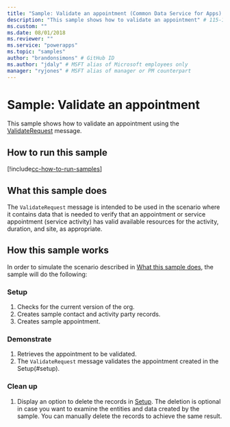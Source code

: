 ```yaml
---
title: "Sample: Validate an appointment (Common Data Service for Apps) | Microsoft Docs" # Intent and product brand in a unique string of 43-59 chars including spaces
description: "This sample shows how to validate an appointment" # 115-145 characters including spaces. This abstract displays in the search result.
ms.custom: ""
ms.date: 08/01/2018
ms.reviewer: ""
ms.service: "powerapps"
ms.topic: "samples"
author: "brandonsimons" # GitHub ID
ms.author: "jdaly" # MSFT alias of Microsoft employees only
manager: "ryjones" # MSFT alias of manager or PM counterpart
---
```

# Sample: Validate an appointment

<!-- https://docs.microsoft.com/en-us/dynamics365/customer-engagement/developer/sample-validate-appointment -->

This sample shows how to validate an appointment using the [ValidateRequest](https://docs.microsoft.com/en-us/dotnet/api/microsoft.crm.sdk.messages.validaterequest?view=dynamics-general-ce-9) message.

## How to run this sample

[!include[cc-how-to-run-samples](../../includes/cc-how-to-run-samples.md)]

## What this sample does

The `ValidateRequest` message is intended to be used in the scenario where it contains data that is needed to verify that an appointment or service appointment (service activity) has valid available resources for the activity, duration, and site, as appropriate.

## How this sample works

In order to simulate the scenario described in [What this sample does](#what-this-sample-does), the sample will do the following:

### Setup

1. Checks for the current version of the org.
2. Creates sample contact and activity party records.
3. Creates sample appointment.

### Demonstrate

1. Retrieves the appointment to be validated. 
2. The `ValidateRequest` message validates the appointment created in the Setup(#setup).

### Clean up

1. Display an option to delete the records in [Setup](#setup).
    The deletion is optional in case you want to examine the entities and data created by the sample. You can manually delete the records to achieve the same result.
